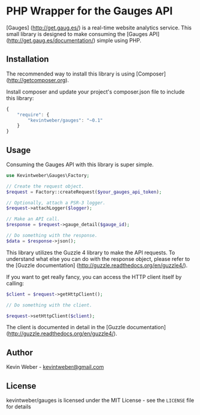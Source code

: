 PHP Wrapper for the Gauges API
==============================

[Gauges] (http://get.gaug.es/) is a real-time website analytics service.
This small library is designed to make consuming the
[Gauges API] (http://get.gaug.es/documentation/) simple using PHP.

Installation
------------

The recommended way to install this library is using
[Composer] (http://getcomposer.org).

Install composer and update your project's composer.json file to
include this library:

```javascript
{
    "require": {
        "kevintweber/gauges": "~0.1"
    }
}
```

Usage
----

Consuming the Gauges API with this library is super simple.

```php
use Kevintweber\Gauges\Factory;

// Create the request object.
$request = Factory::createRequest($your_gauges_api_token);

// Optionally, attach a PSR-3 logger.
$request->attachLogger($logger);

// Make an API call.
$response = $request->gauge_detail($gauge_id);

// Do something with the response.
$data = $response->json();
```

This library utilizes the Guzzle 4 library to make the API requests.
To understand what else you can do with the response object, please
refer to the [Guzzle documentation] (http://guzzle.readthedocs.org/en/guzzle4/).

If you want to get really fancy, you can access the HTTP client itself
by calling:

```php
$client = $request->getHttpClient();

// Do something with the client.

$request->setHttpClient($client);
```

The client is documented in detail in the
[Guzzle documentation] (http://guzzle.readthedocs.org/en/guzzle4/).

Author
------

Kevin Weber - <kevintweber@gmail.com>

License
-------

kevintweber/gauges is licensed under the MIT License - see the `LICENSE` file for details
